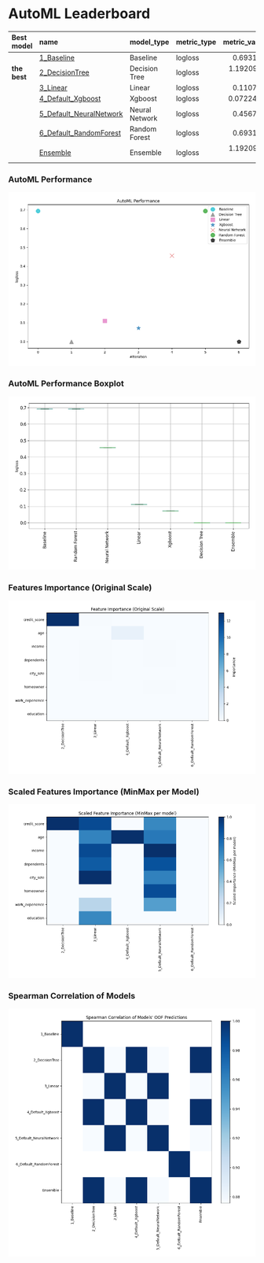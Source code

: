 # AutoML Leaderboard

| Best model   | name                                                         | model_type     | metric_type   |   metric_value |   train_time |
|:-------------|:-------------------------------------------------------------|:---------------|:--------------|---------------:|-------------:|
|              | [1_Baseline](1_Baseline/README.md)                           | Baseline       | logloss       |    0.693147    |         2.56 |
| **the best** | [2_DecisionTree](2_DecisionTree/README.md)                   | Decision Tree  | logloss       |    1.19209e-07 |         9.43 |
|              | [3_Linear](3_Linear/README.md)                               | Linear         | logloss       |    0.110733    |         7.18 |
|              | [4_Default_Xgboost](4_Default_Xgboost/README.md)             | Xgboost        | logloss       |    0.0722446   |         2.82 |
|              | [5_Default_NeuralNetwork](5_Default_NeuralNetwork/README.md) | Neural Network | logloss       |    0.456754    |         2.87 |
|              | [6_Default_RandomForest](6_Default_RandomForest/README.md)   | Random Forest  | logloss       |    0.693147    |         9.9  |
|              | [Ensemble](Ensemble/README.md)                               | Ensemble       | logloss       |    1.19209e-07 |         1.26 |

### AutoML Performance
![AutoML Performance](ldb_performance.png)

### AutoML Performance Boxplot
![AutoML Performance Boxplot](ldb_performance_boxplot.png)

### Features Importance (Original Scale)
![features importance across models](features_heatmap.png)



### Scaled Features Importance (MinMax per Model)
![scaled features importance across models](features_heatmap_scaled.png)



### Spearman Correlation of Models
![models spearman correlation](correlation_heatmap.png)


